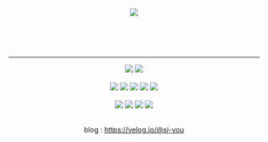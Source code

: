 <div align="center">


  <img src="https://capsule-render.vercel.app/api?type=waving&color=auto&height=200&section=header&text=SangJun&ensp;Yoo&fontSize=70">
  
  <div>&ensp;</div>

<!--   <div align="left">&emsp;&emsp; 📓 Blog : <a href="https://hazellog.tistory.com">https://hazellog.tistory.com</a></div> -->
<!--   <div align="left">&emsp;&emsp; 📄 Resume: ... </div> -->
  <br/>
  <br/>
  <br/>
  
  <hr/>

  <img src="https://img.shields.io/badge/Java-007396?style=flat&logo=Java&logoColor=white" />
  <img src="https://img.shields.io/badge/Spring-6DB33F?style=flat&logo=Spring&logoColor=white" /> 
  <br/><br/>  
  <img src="https://img.shields.io/badge/HTML-E34F26?style=flat-square&logo=HTML5&logoColor=white"/>
  <img src="https://img.shields.io/badge/CSS-1572B6?style=flat-square&logo=CSS3&logoColor=white"/>
  <img src="https://img.shields.io/badge/jQuery-0769AD?style=flat-square&logo=jquery&logoColor=white"/>
  <img src="https://img.shields.io/badge/JavaScript-F7DF1E?style=flat-square&logo=JavaScript&logoColor=white"/>
  <img src="https://img.shields.io/badge/Socket.io-010101?style=flat-square&logo=Socket.io&logoColor=white"/>
  <br/><br/>  
  <img src="https://img.shields.io/badge/mariaDB-003545?style=flat-square&logo=mariaDB&logoColor=white"/>
  <img src="https://img.shields.io/badge/MySQL-4479A1?style=flat-square&logo=MySQL&logoColor=white"/>
  <img src="https://img.shields.io/badge/Redis-DC382D?style=flat&logo=Redis&logoColor=white"/>
  <img src="https://img.shields.io/badge/Oracle SQL-F80000?style=flat&logo=Oracle&logoColor=white" />
  <!--   <img src="https://img.shields.io/badge/Amazon AWS-232F3E?style=flat&logo=Amazon AWS&logoColor=white" /> -->
  <br/><br/>

  blog : https://velog.io/@sj-you
  
</div>
